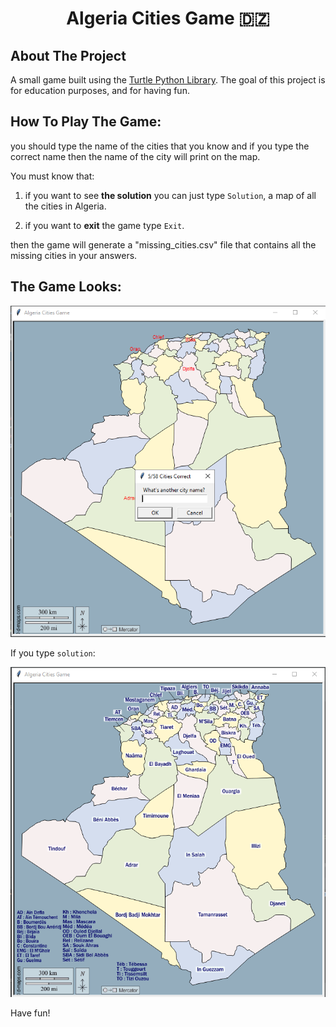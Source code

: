 <h1 align="center" >Algeria Cities Game  🇩🇿</h1>

## About The Project
A small game built using the <a href="https://docs.python.org/3/library/turtle.html">Turtle Python Library</a>.
The goal of this project is for education purposes, and for having fun.


## How To Play The Game:
you should type the name of the cities that you know and if you type the correct name then the name of the city will 
print on the map. 

You must know that:

1. if you want to see **the solution** you can just type ``Solution``, a map of all the cities in Algeria.

2. if you want to **exit** the game type ```Exit```.

then the game will generate a "missing_cities.csv" file that contains all the missing cities in your answers.


## The Game Looks:
![plot](./Capture.PNG)

If you type ```solution```:

![plot](./Capture2.PNG)

Have fun!
